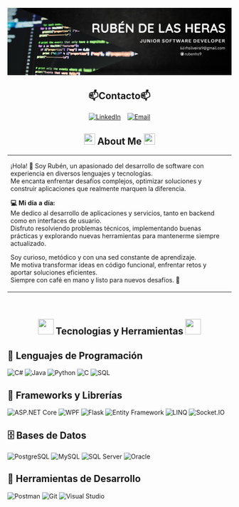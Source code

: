 ![MasterHead](https://raw.githubusercontent.com/rubenhs9/rubenhs9/refs/heads/main/Black%20and%20White%20Minimalist%20Marketing%20Manager%20Linkedin%20Banner.png)

<h2 align="center">📫Contacto📫</h2>

<div align="center" style="display: flex; gap: 15px; justify-content: center; flex-wrap: wrap;">
  <a href="https://www.linkedin.com/in/rubenhs9" target="_blank">
    <img src="https://img.shields.io/badge/LinkedIn-Rubén-blue?style=for-the-badge&logo=linkedin&logoColor=white" alt="LinkedIn">
  </a>
  <a href="mailto:ruben@example.com">
    <img src="https://img.shields.io/badge/Email-Rubén-red?style=for-the-badge&logo=gmail&logoColor=white" alt="Email">
  </a>
</div>

<h2 align="center">
  <img src="https://media.giphy.com/media/TEnXkcsHrP4YedChhA/giphy.gif"  width="25" height="25">
  About Me
  <img src="https://media.giphy.com/media/TEnXkcsHrP4YedChhA/giphy.gif"  width="25" height="25">
</h2>

<table>
<tr>
<td>

¡Hola! 👋 Soy Rubén, un apasionado del desarrollo de software con experiencia en diversos lenguajes y tecnologías.  
Me encanta enfrentar desafíos complejos, optimizar soluciones y construir aplicaciones que realmente marquen la diferencia.  

**💻 Mi día a día:**  
Me dedico al desarrollo de aplicaciones y servicios, tanto en backend como en interfaces de usuario.  
Disfruto resolviendo problemas técnicos, implementando buenas prácticas y explorando nuevas herramientas para mantenerme siempre actualizado.  

Soy curioso, metódico y con una sed constante de aprendizaje.  
Me motiva transformar ideas en código funcional, enfrentar retos y aportar soluciones eficientes.  
Siempre con café en mano y listo para nuevos desafíos. 🚀

</td>
</tr>
</table>




<br>

<h2 align="center">
  <img src="https://media.giphy.com/media/WFZvB7VIXBgiz3oDXE/giphy.gif" width="35" height="35">
  Tecnologias y Herramientas
  <img src="https://media.giphy.com/media/VTtANKl0beDFQRLDTh/giphy.gif" width="35" height="35">
</h2>

## 🔧 Lenguajes de Programación
<div align="left">
  
![C#](https://img.shields.io/badge/C%23-239120?style=for-the-badge&logo=c-sharp&logoColor=white)
![Java](https://img.shields.io/badge/Java-ED8B00?style=for-the-badge&logo=java&logoColor=white)
![Python](https://img.shields.io/badge/Python-3776AB?style=for-the-badge&logo=python&logoColor=white)
![C](https://img.shields.io/badge/C-00599C?style=for-the-badge&logo=c&logoColor=white)
![SQL](https://img.shields.io/badge/SQL-4479A1?style=for-the-badge&logo=mysql&logoColor=white)
</div>

## 🚀 Frameworks y Librerías
<div align="left">
  
![ASP.NET Core](https://img.shields.io/badge/ASP.NET_Core-512BD4?style=for-the-badge&logo=dotnet&logoColor=white)
![WPF](https://img.shields.io/badge/WPF-5C2D91?style=for-the-badge&logo=windows&logoColor=white)
![Flask](https://img.shields.io/badge/Flask-000000?style=for-the-badge&logo=flask&logoColor=white)
![Entity Framework](https://img.shields.io/badge/Entity_Framework-512BD4?style=for-the-badge&logo=dotnet&logoColor=white)
![LINQ](https://img.shields.io/badge/LINQ-0052CC?style=for-the-badge&logo=dotnet&logoColor=white)
![Socket.IO](https://img.shields.io/badge/Socket.IO-010101?style=for-the-badge&logo=socket.io&logoColor=white)
</div>

## 🗄️ Bases de Datos
<div align="left">
  
![PostgreSQL](https://img.shields.io/badge/PostgreSQL-336791?style=for-the-badge&logo=postgresql&logoColor=white)
![MySQL](https://img.shields.io/badge/MySQL-4479A1?style=for-the-badge&logo=mysql&logoColor=white)
![SQL Server](https://img.shields.io/badge/SQL_Server-CC2927?style=for-the-badge&logo=microsoft-sql-server&logoColor=white)
![Oracle](https://img.shields.io/badge/Oracle-F80000?style=for-the-badge&logo=oracle&logoColor=white)
</div>

## 🔨 Herramientas de Desarrollo
<div align="left">
  
![Postman](https://img.shields.io/badge/Postman-FF6C37?style=for-the-badge&logo=postman&logoColor=white)
![Git](https://img.shields.io/badge/Git-F05032?style=for-the-badge&logo=git&logoColor=white)
![Visual Studio](https://img.shields.io/badge/Visual_Studio-5C2D91?style=for-the-badge&logo=visual-studio&logoColor=white)
</div>


